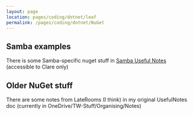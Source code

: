 ```yaml
---
layout: page
location: pages/coding/dotnet/leaf
permalink: /pages/coding/dotnet/NuGet
---
```


## Samba examples

There is some Samba-specific nuget stuff in [Samba Useful Notes](https://github.com/claresudbery/samba/blob/master/Useful-Notes.docx) (accessible to Clare only)

## Older NuGet stuff

There are some notes from LateRooms (I think) in my original UsefulNotes doc (currently in OneDrive/TW-Stuff/Organising/Notes)
